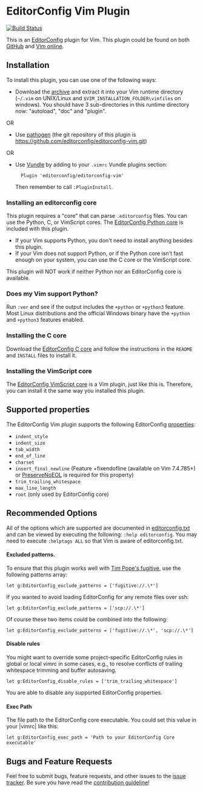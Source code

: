 # EditorConfig Vim Plugin

[![Build Status](https://travis-ci.org/editorconfig/editorconfig-vim.svg?branch=master)](https://travis-ci.org/editorconfig/editorconfig-vim)

This is an [EditorConfig][] plugin for Vim. This plugin could be found on both
[GitHub][] and [Vim online][].

## Installation

To install this plugin, you can use one of the following ways:

- Download the [archive][] and extract it into your Vim runtime directory
  (`~/.vim` on UNIX/Linux and `$VIM_INSTALLATION_FOLDER\vimfiles` on windows).
  You should have 3 sub-directories in this runtime directory now: "autoload",
  "doc" and "plugin".

OR

- Use [pathogen][] (the git repository of this plugin is
  https://github.com/editorconfig/editorconfig-vim.git)

OR

- Use [Vundle][] by adding to your `.vimrc` Vundle plugins section:

        Plugin 'editorconfig/editorconfig-vim'

  Then remember to call `:PluginInstall`.

### Installing an editorconfig core

This plugin requires a "core" that can parse `.editorconfig` files.  You can
use the Python, C, or VimScript cores.  The [EditorConfig Python core][]
is included with this plugin.

 - If your Vim supports Python, you don't need to install anything besides
   this plugin.
 - If your Vim does not support Python, or if the Python core isn't fast
   enough on your system, you can use the C core or the VimScript core.

This plugin will NOT work if neither Python nor an EditorConfig core is
available.

### Does my Vim support Python?

Run `:ver` and see if the output includes the `+python` or `+python3` feature.
Most Linux distributions and the official Windows binary have the `+python` and
`+python3` features enabled.

### Installing the C core

Download the [EditorConfig C core][] and
follow the instructions in the `README` and `INSTALL` files to install it.

### Installing the VimScript core

The [EditorConfig VimScript core][] is a Vim plugin, just like this is.
Therefore, you can install it the same way you installed this plugin.

## Supported properties

The EditorConfig Vim plugin supports the following EditorConfig [properties][]:

* `indent_style`
* `indent_size`
* `tab_width`
* `end_of_line`
* `charset`
* `insert_final_newline` (Feature +fixendofline (available on Vim 7.4.785+) or [PreserveNoEOL][] is required for this property)
* `trim_trailing_whitespace`
* `max_line_length`
* `root` (only used by EditorConfig core)

## Recommended Options

All of the options which are supported are documented in [editorconfig.txt][]
and can be viewed by executing the following: `:help editorconfig`. You may
need to execute `:helptags ALL` so that Vim is aware of editorconfig.txt.

#### Excluded patterns.

To ensure that this plugin works well with [Tim Pope's fugitive][], use the
following patterns array:

    let g:EditorConfig_exclude_patterns = ['fugitive://.\*']

If you wanted to avoid loading EditorConfig for any remote files over ssh:

    let g:EditorConfig_exclude_patterns = ['scp://.\*']

Of course these two items could be combined into the following:

    let g:EditorConfig_exclude_patterns = ['fugitive://.\*', 'scp://.\*']

#### Disable rules

You might want to override some project-specific EditorConfig rules in global
or local vimrc in some cases, e.g., to resolve conflicts of trailing whitespace
trimming and buffer autosaving.

    let g:EditorConfig_disable_rules = ['trim_trailing_whitespace']

You are able to disable any supported EditorConfig properties.

#### Exec Path

The file path to the EditorConfig core executable. You could set this value in
your |vimrc| like this:

    let g:EditorConfig_exec_path = 'Path to your EditorConfig Core executable'

## Bugs and Feature Requests

Feel free to submit bugs, feature requests, and other issues to the
[issue tracker][]. Be sure you have read the [contribution guideline][]!

[EditorConfig C core]: https://github.com/editorconfig/editorconfig-core-c
[EditorConfig Python core]: https://github.com/editorconfig/editorconfig-core-py
[EditorConfig VimScript core]: https://github.com/cxw42/editorconfig-core-vimscript
[EditorConfig]: http://editorconfig.org
[GitHub]: https://github.com/editorconfig/editorconfig-vim
[PreserveNoEOL]: http://www.vim.org/scripts/script.php?script_id=4550
[Tim Pope's fugitive]: https://github.com/tpope/vim-fugitive
[Vim online]: http://www.vim.org/scripts/script.php?script_id=3934
[Vundle]: https://github.com/gmarik/Vundle.vim
[archive]: https://github.com/editorconfig/editorconfig-vim/archive/master.zip
[contribution guideline]: https://github.com/editorconfig/editorconfig/blob/master/CONTRIBUTING.md#submitting-an-issue
[issue tracker]: https://github.com/editorconfig/editorconfig-vim/issues
[pathogen]: https://github.com/tpope/vim-pathogen
[properties]: http://github.com/editorconfig/editorconfig/wiki/EditorConfig-Properties
[editorconfig.txt]: https://github.com/editorconfig/editorconfig-vim/blob/master/doc/editorconfig.txt
